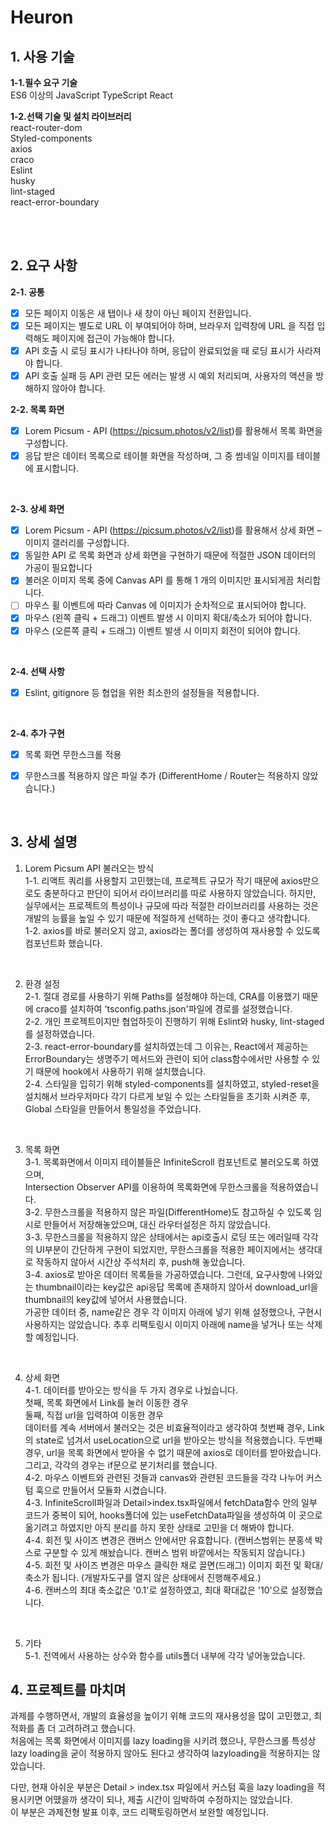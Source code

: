 <div >

# **Heuron**

## **1. 사용 기술**

**1-1.필수 요구 기술**  
 ES6 이상의 JavaScript
 TypeScript
 React 
 <br/>  

 **1-2.선택 기술 및 설치 라이브러리**  
 react-router-dom  
 Styled-components  
 axios  
 craco  
 Eslint  
 husky  
 lint-staged  
 react-error-boundary  

<br/>
<br/>

## **2. 요구 사항**

 **2-1. 공통**
- [x] 모든 페이지 이동은 새 탭이나 새 창이 아닌 페이지 전환입니다.  
- [x] 모든 페이지는 별도로 URL 이 부여되어야 하며, 브라우저 입력창에 URL 을 직접 입력해도 페이지에 접근이 가능해야 합니다.  
- [x] API 호출 시 로딩 표시가 나타나야 하며, 응답이 완료되었을 때 로딩 표시가 사라져야
합니다.  
- [x] API 호출 실패 등 API 관련 모든 에러는 발생 시 예외 처리되며, 사용자의 액션을
방해하지 않아야 합니다.
         <br/>

 **2-2. 목록 화면**
- [x] Lorem Picsum - API (https://picsum.photos/v2/list)를 활용해서 목록 화면을
구성합니다.   
- [x] 응답 받은 데이터 목록으로 테이블 화면을 작성하며, 그 중 썸네일 이미지를 테이블에
표시합니다.
<br/>

 **2-3. 상세 화면**
- [x] Lorem Picsum - API (https://picsum.photos/v2/list)를 활용해서 상세 화면 – 이미지
갤러리를 구성합니다. 
- [x] 동일한 API 로 목록 화면과 상세 화면을 구현하기 때문에 적절한 JSON 데이터의 가공이
필요합니다 
- [x] 불러온 이미지 목록 중에 Canvas API 를 통해 1 개의 이미지만 표시되게끔 처리합니다.
- [ ] 마우스 휠 이벤트에 따라 Canvas 에 이미지가 순차적으로 표시되어야 합니다.
- [x] 마우스 (왼쪽 클릭 + 드래그) 이벤트 발생 시 이미지 확대/축소가 되어야 합니다.
- [x] 마우스 (오른쪽 클릭 + 드래그) 이벤트 발생 시 이미지 회전이 되어야 합니다.
<br/>

**2-4. 선택 사항**
- [x]  Eslint, gitignore 등 협업을 위한 최소한의 설정들을 적용합니다. 
<br/>

**2-4. 추가 구현**
- [x] 목록 화면 무한스크롤 적용
- [x] 무한스크롤 적용하지 않은 파일 추가 (DifferentHome / Router는 적용하지 않았습니다.)


<br/>

## **3. 상세 설명**

1. Lorem Picsum API 불러오는 방식  
 1-1. 리액트 쿼리를 사용할지 고민했는데, 프로젝트 규모가 작기 때문에 axios만으로도 충분하다고 판단이 되어서 라이브러리를 따로 사용하지 않았습니다. 하지만, 실무에서는 프로젝트의 특성이나 규모에 따라 적절한 라이브러리를 사용하는 것은 개발의 능률을 높일 수 있기 때문에 적절하게 선택하는 것이 좋다고 생각합니다.  
 1-2. axios를 바로 불러오지 않고, axios라는 폴더를 생성하여 재사용할 수 있도록 컴포넌트화 했습니다.
<br/>

2. 환경 설정   
 2-1. 절대 경로를 사용하기 위해 Paths를 설정해야 하는데, CRA를 이용했기 때문에 craco를 설치하여 'tsconfig.paths.json'파일에 경로를 설정했습니다.  
 2-2. 개인 프로젝트이지만 협업하듯이 진행하기 위해 Eslint와 husky, lint-staged를 설정하였습니다.  
 2-3. react-error-boundary를 설치하였는데 그 이유는, React에서 제공하는 ErrorBoundary는 생명주기 메서드와 관련이 되어 class함수에서만 사용할 수 있기 때문에 hook에서 사용하기 위해 설치했습니다.  
 2-4. 스타일을 입히기 위해 styled-components를 설치하였고, styled-reset을 설치해서 브라우저마다 각기 다르게 보일 수 있는 스타일들을 초기화 시켜준 후, Global 스타일을 만들어서 통일성을 주었습니다.  
<br/>
 
3. 목록 화면  
 3-1. 목록화면에서 이미지 테이블들은 InfiniteScroll 컴포넌트로 불러오도록 하였으며,  
 Intersection Observer API를 이용하여 목록화면에 무한스크롤을 적용하였습니다.   
 3-2. 무한스크롤을 적용하지 않은 파일(DifferentHome)도 참고하실 수 있도록 임시로 만들어서 저장해놓았으며, 대신 라우터설정은 하지 않았습니다.  
 3-3. 무한스크롤을 적용하지 않은 상태에서는 api호출시 로딩 또는 에러일때 각각의 UI부분이 간단하게 구현이 되었지만, 무한스크롤을 적용한 페이지에서는 생각대로 작동하지 않아서 시간상 주석처리 후, push해 놓았습니다.  
 3-4. axios로 받아온 데이터 목록들을 가공하였습니다. 그런데, 요구사항에 나와있는 thumbnail이라는 key값은 api응답 목록에 존재하지 않아서 download_url을 thumbnail의 key값에 넣어서 사용했습니다.  
 가공한 데이터 중, name같은 경우 각 이미지 아래에 넣기 위해 설정했으나, 구현시 사용하지는 않았습니다. 추후 리팩토링시 이미지 아래에 name을 넣거나 또는 삭제할 예정입니다.  
<br/>
 
4. 상세 화면  
 4-1. 데이터를 받아오는 방식을 두 가지 경우로 나눴습니다.  
 첫째, 목록 화면에서 Link를 눌러 이동한 경우  
 둘째, 직접 url을 입력하여 이동한 경우  
 데이터를 계속 서버에서 불러오는 것은 비효율적이라고 생각하여 첫번째 경우, Link의 state로 넘겨서 useLocation으로 url을 받아오는 방식을 적용했습니다.
 두번째 경우, url을 목록 화면에서 받아올 수 없기 때문에 axios로 데이터를 받아왔습니다.  
 그리고, 각각의 경우는 if문으로 분기처리를 했습니다.  
 4-2. 마우스 이벤트와 관련된 것들과 canvas와 관련된 코드들을 각각 나누어 커스텀 훅으로 만들어서 모듈화 시켰습니다.  
 4-3. InfiniteScroll파일과 Detail>index.tsx파일에서 fetchData함수 안의 일부 코드가 중복이 되어,  hooks폴더에 있는 useFetchData파일을 생성하여 이 곳으로 옮기려고 하였지만 아직 분리를 하지 못한 상태로 고민을 더 해봐야 합니다.  
 4-4. 회전 및 사이즈 변경은 캔버스 안에서만 유효합니다. (캔버스범위는 분홍색 박스로 구분할 수 있게 해놨습니다. 캔버스 범위 바깥에서는 작동되지 않습니다.)  
 4-5. 회전 및 사이즈 변경은 마우스 클릭한 채로 끌면(드래그) 이미지 회전 및 확대/축소가 됩니다. (개발자도구를 열지 않은 상태에서 진행해주세요.)   
 4-6. 캔버스의 최대 축소값은 '0.1'로 설정하였고, 최대 확대값은 '10'으로 설정했습니다.  
 <br/>
 
5. 기타  
5-1. 전역에서 사용하는 상수와 함수를 utils폴더 내부에 각각 넣어놓았습니다.  




## **4. 프로젝트를 마치며**

과제를 수행하면서, 개발의 효율성을 높이기 위해 코드의 재사용성을 많이 고민했고, 최적화를 좀 더 고려하려고 했습니다.  
처음에는 목록 화면에서 이미지를 lazy loading을 시키려 했으나, 무한스크롤 특성상 lazy loading을 굳이 적용하지 않아도 된다고 생각하여 lazyloading을 적용하지는 않았습니다.  

다만, 현재 아쉬운 부분은 Detail > index.tsx 파일에서 커스텀 훅을 lazy loading을 적용시키면 어땠을까 생각이 되나, 제출 시간이 임박하여 수정하지는 않았습니다.  
이 부분은 과제전형 발표 이후, 코드 리팩토링하면서 보완할 예정입니다.  


